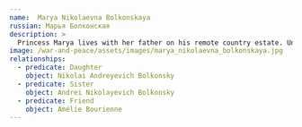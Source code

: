 ```yaml
---
name:  Marya Nikolaevna Bolkonskaya
russian: Марья Болконская
description: >
  Princess Marya lives with her father on his remote country estate. Unlike other wealthy young women her age, she has never gone out into society; and her only companion is a young French woman, Mademoiselle Bourienne. She lives in terror of angering or upsetting her father, but takes great comfort in her strong religious faith and deep love for her brother Andrei. Tolstoy's description of Marya is somehow oxymoronic: she's said not to be beautiful (she's scrawny and ill-looking), and yet her ‘eyes, large, deep and radiant (as if rays of warm light sometimes came out of them in sheaves), were so good that very often, despite the ugliness of the whole face, these eyes became more attractive than beauty’.
image: /war-and-peace/assets/images/marya_nikolaevna_bolkonskaya.jpg
relationships:
  - predicate: Daughter
    object: Nikolai Andreyevich Bolkonsky
  - predicate: Sister
    object: Andrei Nikolayevich Bolkonsky
  - predicate: Friend
    object: Amélie Bourienne
---
```

